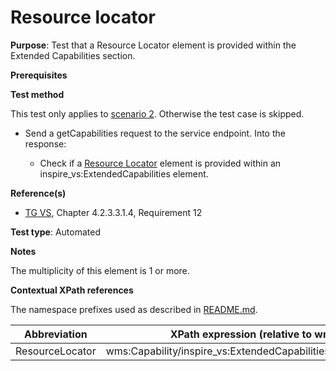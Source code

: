 # Resource locator

**Purpose**: Test that a Resource Locator element is provided within the Extended Capabilities section.

**Prerequisites**

**Test method**

This test only applies to [scenario 2](#scenario-2). Otherwise the test case is skipped.

* Send a getCapabilities request to the service endpoint. Into the response:

  * Check if a [Resource Locator](#ResourceLocator) element is provided within an inspire_vs:ExtendedCapabilities element.

**Reference(s)**
* [TG VS](./README.md#ref_TG_VS), Chapter 4.2.3.3.1.4, Requirement 12

**Test type**: Automated

**Notes**

The multiplicity of this element is 1 or more.

**Contextual XPath references**

The namespace prefixes used as described in [README.md](./README.md#namespaces).

Abbreviation                                               |  XPath expression (relative to wms:WMS_Capabilities)
---------------------------------------------------------- | -------------------------------------------------------------------------
ResourceLocator <a name="ResourceLocator"></a>      |   wms:Capability/inspire_vs:ExtendedCapabilities/inspire_common:ResourceLocator/
